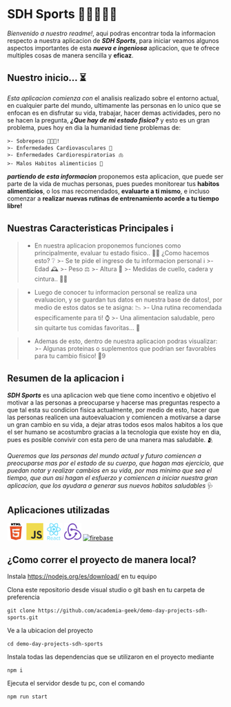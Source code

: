 
# SDH Sports 🏋🏽‍♀️💪🏽

_Bienvenido a nuestro readme!_, aqui podras encontrar toda la informacion respecto a nuestra aplicacion de **_SDH Sports_**, para iniciar veamos algunos aspectos importantes de esta **_nueva e ingeniosa_** aplicacion, que te ofrece multiples cosas de manera sencilla y **eficaz**.

## Nuestro inicio... ⏳

_Esta aplicacion comienza con_ el analisis realizado sobre el entorno actual, en cualquier parte del mundo, ultimamente las personas en lo unico que se enfocan es en disfrutar su vida, trabajar, hacer demas actividades, pero no se hacen la pregunta, **_¿Que hay de mi estado fisico?_** y esto es un gran problema, pues hoy en dia la humanidad tiene problemas de:

    >- Sobrepeso 🍔🍔🍔!
    >- Enfermedades Cardiovasculares 🤒
    >- Enfermedades Cardiorespiratorias 🫁
    >- Malos Habitos alimenticios 🍕 

**_partiendo de esta informacion_** proponemos esta aplicacion, que puede ser parte de la vida de muchas personas, pues puedes monitorear tus **habitos alimenticios**, o los mas recomendados, **evaluarte a ti mismo**, e incluso comenzar a **realizar nuevas rutinas de entrenamiento acorde a tu tiempo libre!**

## Nuestras Caracteristicas Principales ℹ️

>- En nuestra aplicacion proponemos funciones como principalmente, evaluar tu estado fisico.. 💪🏽
    ¿Como hacemos esto? ❔
    >- Se te pide el ingreso de tu informacion personal ℹ️
    >- Edad 🕰️
    >- Peso ⚖️
    >- Altura 👤
    >- Medidas de cuello, cadera y cintura.. 🏃🏽

>- Luego de conocer tu informacion personal se realiza una evaluacion, y se guardan tus datos en nuestra base de datos!, por medio de estos datos se te asigna: 📉
    >- Una rutina recomendada especificamente para ti! ⌚
    >- Una alimentacion saludable, pero sin quitarte tus comidas favoritas... 🍐

>- Ademas de esto, dentro de nuestra aplicacion podras visualizar:
    >- Algunas proteinas o suplementos que podrian ser
        favorables para tu cambio fisico! 💊9

## Resumen de la aplicacion ℹ️


**_SDH Sports_**  es una aplicacion web que tiene como incentivo e objetivo el motivar a las personas a preocuparse y hacerse mas preguntas respecto a que tal esta su condicion fisica actualmente, por medio de esto, hacer que las personas realicen una autoevaluacion y comiencen a motivarse a darse un gran cambio en su vida, a dejar atras todos esos malos habitos a los que el ser humano se acostumbro gracias a la tecnologia que existe hoy en dia, pues es posible convivir con esta pero de una manera mas saludable. 🫂

_Queremos que las personas del mundo actual y futuro comiencen a preocuparse mas por el estado de su cuerpo, que hagan mas ejercicio, que puedan notar y realizar cambios en su vida, por mas minimo que sea el tiempo, que aun asi hagan el esfuerzo y comiencen a iniciar nuestra gran aplicacion, que los ayudara a generar sus nuevos habitos saludables_ 🩺

## Aplicaciones utilizadas

[<img src="https://raw.githubusercontent.com/devicons/devicon/master/icons/html5/html5-original-wordmark.svg" alt="html5" width="40" height="40"/>](https://www.w3.org/html/)
[<img src="https://raw.githubusercontent.com/devicons/devicon/master/icons/javascript/javascript-original.svg" alt="javascript" width="40" height="40"/>](https://developer.mozilla.org/en-US/docs/Web/JavaScript)
[<img src="https://raw.githubusercontent.com/devicons/devicon/master/icons/react/react-original-wordmark.svg" alt="react" width="40" height="40"/>](https://reactjs.org/)
[<img src="https://raw.githubusercontent.com/devicons/devicon/master/icons/redux/redux-original.svg" alt="redux" width="40" height="40"/>](https://reactjs.org/)
[<img src="https://www.vectorlogo.zone/logos/firebase/firebase-icon.svg" alt="firebase" width="40" height="40"/>](https://firebase.google.com/)


## ¿Como correr el proyecto de manera local?

Instala https://nodejs.org/es/download/  en tu equipo

Clona este repositorio desde visual studio o git bash en tu carpeta de preferencia

```
git clone https://github.com/academia-geek/demo-day-projects-sdh-sports.git
```

Ve a la ubicacion del proyecto

```
cd demo-day-projects-sdh-sports
```

Instala todas las dependencias que se utilizaron en el proyecto mediante
```
npm i
```

Ejecuta el servidor desde tu pc, con el comando

```
npm run start
```


